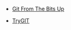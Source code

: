 

* [Git From The Bits Up](http://www.youtube.com/watch?v=MYP56QJpDr4)

* [TryGIT](http://www.codeschool.com/courses/try-git)
